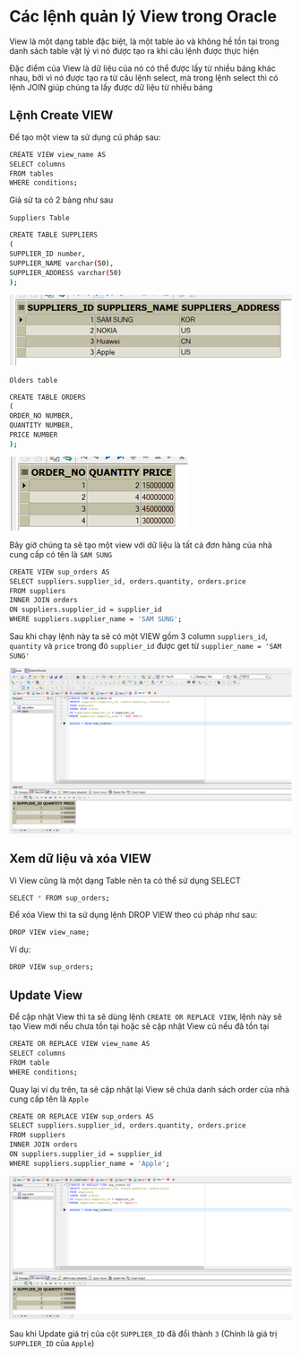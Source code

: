 # Các lệnh quản lý View trong Oracle

View là một dạng table đặc biệt, là một table ảo và không hề tồn tại trong danh sách table vật lý vì nó được tạo ra khi câu lệnh được thực hiện

Đặc điểm của View là dữ liệu của nó có thể được lấy từ nhiều bảng khác nhau, bởi vì nó được tạo ra từ câu lệnh select, mà trong lệnh select thì có lệnh JOIN giúp chúng ta lấy được dữ liệu từ nhiều bảng

## Lệnh Create VIEW

Để tạo một view ta sử dụng cú pháp sau:

```sh
CREATE VIEW view_name AS 
SELECT columns  
FROM tables  
WHERE conditions;
```

Giả sử ta có 2 bảng như sau

`Suppliers Table`

```sh
CREATE TABLE SUPPLIERS
(
SUPPLIER_ID number,
SUPPLIER_NAME varchar(50),
SUPPLIER_ADDRESS varchar(50)
);
```

![](/images/view.png)

`Olders table`

```sh
CREATE TABLE ORDERS  
(
ORDER_NO NUMBER,   
QUANTITY NUMBER,   
PRICE NUMBER  
);
```

![](/images/view1.png)

Bây giờ chúng ta sẽ tạo một view với dữ liệu là tất cả đơn hàng của nhà cung cấp có tên là `SAM SUNG`

```sh
CREATE VIEW sup_orders AS 
SELECT suppliers.supplier_id, orders.quantity, orders.price  
FROM suppliers  
INNER JOIN orders  
ON suppliers.supplier_id = supplier_id  
WHERE suppliers.supplier_name = 'SAM SUNG';
```

Sau khi chạy lệnh này ta sẽ có một VIEW gồm 3 column `suppliers_id`, `quantity` và `price` trong đó `supplier_id` được get từ `supplier_name = 'SAM SUNG'`

![](/images/view3.png)

## Xem dữ liệu và xóa VIEW

Vì View cũng là một dạng Table nên ta có thể sử dụng SELECT

```sh
SELECT * FROM sup_orders;
```

Để xóa View thì ta sử dụng lệnh DROP VIEW theo cú pháp như sau:

```sh
DROP VIEW view_name;
```

Ví dụ:

```sh
DROP VIEW sup_orders;
```

## Update View

Để cập nhật View thì ta sẽ dùng lệnh `CREATE OR REPLACE VIEW`, lệnh này sẽ tạo View mới nếu chưa tồn tại hoặc sẽ cập nhật View cũ nếu đã tồn tại

```sh
CREATE OR REPLACE VIEW view_name AS 
SELECT columns  
FROM table 
WHERE conditions;
```

Quay lại ví dụ trên, ta sẽ cập nhật lại View sẽ chứa danh sách order của nhà cung cấp tên là `Apple`

```sh
CREATE OR REPLACE VIEW sup_orders AS 
SELECT suppliers.supplier_id, orders.quantity, orders.price  
FROM suppliers  
INNER JOIN orders  
ON suppliers.supplier_id = supplier_id  
WHERE suppliers.supplier_name = 'Apple';
```

![](/images/afterUpdateView.png)

Sau khi Update giá trị của cột `SUPPLIER_ID` đã đổi thành `3` (Chính là giá trị `SUPPLIER_ID` của `Apple`)

